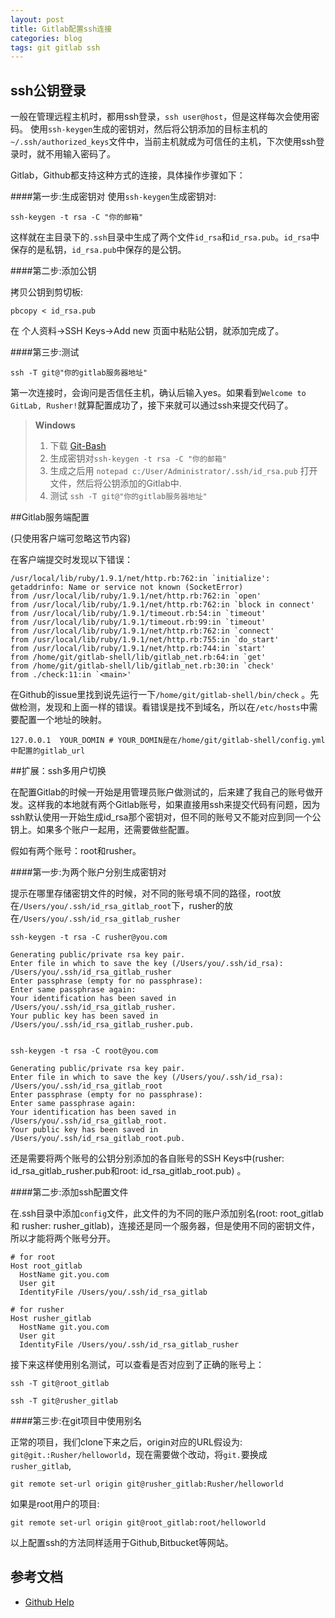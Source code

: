 ```yaml
---
layout: post
title: Gitlab配置ssh连接
categories: blog
tags: git gitlab ssh
---
```



## ssh公钥登录

一般在管理远程主机时，都用ssh登录，`ssh user@host`，但是这样每次会使用密码。 使用`ssh-keygen`生成的密钥对，然后将公钥添加的目标主机的`~/.ssh/authorized_keys`文件中，当前主机就成为可信任的主机，下次使用ssh登录时，就不用输入密码了。

Gitlab，Github都支持这种方式的连接，具体操作步骤如下：

####第一步:生成密钥对
使用`ssh-keygen`生成密钥对:

	ssh-keygen -t rsa -C "你的邮箱"

这样就在主目录下的`.ssh`目录中生成了两个文件`id_rsa`和`id_rsa.pub`。`id_rsa`中保存的是私钥，`id_rsa.pub`中保存的是公钥。

####第二步:添加公钥

拷贝公钥到剪切板:

	pbcopy < id_rsa.pub
	
在 个人资料->SSH Keys->Add new 页面中粘贴公钥，就添加完成了。

####第三步:测试

	ssh -T git@"你的gitlab服务器地址"
	
第一次连接时，会询问是否信任主机，确认后输入yes。如果看到`Welcome to GitLab, Rusher!`就算配置成功了，接下来就可以通过ssh来提交代码了。

>   **Windows** 
>   
>   1. 下载 [Git-Bash](https://code.google.com/p/msysgit/downloads/detail?name=Git-1.8.3-preview20130601.exe&can=2&q=full+installer+official+git )
>   2. 生成密钥对`ssh-keygen -t rsa -C "你的邮箱"`
>   3. 生成之后用 `notepad c:/User/Administrator/.ssh/id_rsa.pub` 打开文件，然后将公钥添加的Gitlab中.
>   4. 测试 `ssh -T git@"你的gitlab服务器地址"`

##Gitlab服务端配置

(只使用客户端可忽略这节内容)

在客户端提交时发现以下错误：

	/usr/local/lib/ruby/1.9.1/net/http.rb:762:in `initialize': getaddrinfo: Name or service not known (SocketError)
	from /usr/local/lib/ruby/1.9.1/net/http.rb:762:in `open'
	from /usr/local/lib/ruby/1.9.1/net/http.rb:762:in `block in connect'
	from /usr/local/lib/ruby/1.9.1/timeout.rb:54:in `timeout'
	from /usr/local/lib/ruby/1.9.1/timeout.rb:99:in `timeout'
	from /usr/local/lib/ruby/1.9.1/net/http.rb:762:in `connect'
	from /usr/local/lib/ruby/1.9.1/net/http.rb:755:in `do_start'
	from /usr/local/lib/ruby/1.9.1/net/http.rb:744:in `start'
	from /home/git/gitlab-shell/lib/gitlab_net.rb:64:in `get'
	from /home/git/gitlab-shell/lib/gitlab_net.rb:30:in `check'
	from ./check:11:in `<main>'
	

在Github的issue里找到说先运行一下`/home/git/gitlab-shell/bin/check` 。先做检测，发现和上面一样的错误。看错误是找不到域名，所以在`/etc/hosts`中需要配置一个地址的映射。

	127.0.0.1  YOUR_DOMIN # YOUR_DOMIN是在/home/git/gitlab-shell/config.yml中配置的gitlab_url
	
##扩展：ssh多用户切换

在配置Gitlab的时候一开始是用管理员账户做测试的，后来建了我自己的账号做开发。这样我的本地就有两个Gitlab账号，如果直接用ssh来提交代码有问题，因为ssh默认使用一开始生成id_rsa那个密钥对，但不同的账号又不能对应到同一个公钥上。如果多个账户一起用，还需要做些配置。

假如有两个账号：root和rusher。

####第一步:为两个账户分别生成密钥对

提示在哪里存储密钥文件的时候，对不同的账号填不同的路径，root放在`/Users/you/.ssh/id_rsa_gitlab_root`下，rusher的放在`/Users/you/.ssh/id_rsa_gitlab_rusher`

	ssh-keygen -t rsa -C rusher@you.com
	
	Generating public/private rsa key pair.
	Enter file in which to save the key (/Users/you/.ssh/id_rsa): /Users/you/.ssh/id_rsa_gitlab_rusher
	Enter passphrase (empty for no passphrase): 
	Enter same passphrase again: 
	Your identification has been saved in /Users/you/.ssh/id_rsa_gitlab_rusher.
	Your public key has been saved in /Users/you/.ssh/id_rsa_gitlab_rusher.pub.


	ssh-keygen -t rsa -C root@you.com
	
	Generating public/private rsa key pair.
	Enter file in which to save the key (/Users/you/.ssh/id_rsa): /Users/you/.ssh/id_rsa_gitlab_root
	Enter passphrase (empty for no passphrase): 
	Enter same passphrase again: 
	Your identification has been saved in /Users/you/.ssh/id_rsa_gitlab_root.
	Your public key has been saved in /Users/you/.ssh/id_rsa_gitlab_root.pub.
	
还是需要将两个账号的公钥分别添加的各自账号的SSH Keys中(rusher: id_rsa_gitlab_rusher.pub和root: id_rsa_gitlab_root.pub) 。

####第二步:添加ssh配置文件

在.ssh目录中添加`config`文件，此文件的为不同的账户添加别名(root: root_gitlab 和 rusher: rusher_gitlab)，连接还是同一个服务器，但是使用不同的密钥文件，所以才能将两个账号分开。

	# for root 
	Host root_gitlab
	  HostName git.you.com
	  User git
	  IdentityFile /Users/you/.ssh/id_rsa_gitlab
	
	# for rusher
	Host rusher_gitlab
	  HostName git.you.com
	  User git
	  IdentityFile /Users/you/.ssh/id_rsa_gitlab_rusher
	  
接下来这样使用别名测试，可以查看是否对应到了正确的账号上：

	ssh -T git@root_gitlab 
	
	ssh -T git@rusher_gitlab

####第三步:在git项目中使用别名

正常的项目，我们clone下来之后，origin对应的URL假设为: `git@git.:Rusher/helloworld`，现在需要做个改动，将`git.`要换成`rusher_gitlab`,
	
	git remote set-url origin git@rusher_gitlab:Rusher/helloworld
	
如果是root用户的项目:

	git remote set-url origin git@root_gitlab:root/helloworld
	
	
	
以上配置ssh的方法同样适用于Github,Bitbucket等网站。

## 参考文档

* [Github Help](https://help.github.com/articles/generating-ssh-keys)
